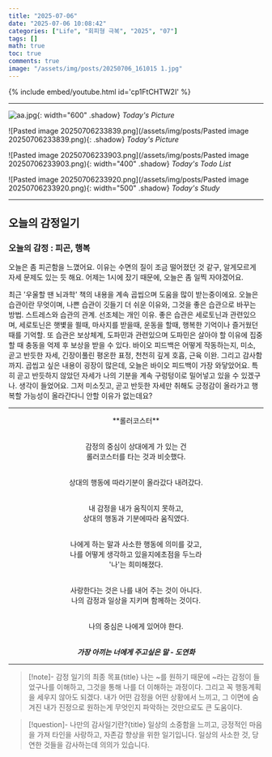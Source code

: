 ```yaml
---
title: "2025-07-06"
date: "2025-07-06 10:08:42"
categories: ["Life", "회피형 극복", "2025", "07"]
tags: []
math: true
toc: true
comments: true
image: "/assets/img/posts/20250706_161015 1.jpg"
---
```


{% include embed/youtube.html id='cp1FtCHTW2I' %}



---

![aa.jpg](/assets/img/posts/aa.jpg){: width="600" .shadow}
_Today's Picture_

![Pasted image 20250706233839.png](/assets/img/posts/Pasted image 20250706233839.png){: .shadow}
_Today's Picture_

![Pasted image 20250706233903.png](/assets/img/posts/Pasted image 20250706233903.png){: width="400" .shadow}
_Today's Todo List_

![Pasted image 20250706233920.png](/assets/img/posts/Pasted image 20250706233920.png){: width="500" .shadow}
_Today's Study_

---
## 오늘의 감정일기

### 오늘의 감정 : 피곤, 행복
오늘은 좀 피곤함을 느꼈어요. 이유는 수면의 질이 조금 떨어졌던 것 같구, 알게모르게 자세 문제도 있는 듯 해요. 어제는 1시에 잤기 때문에, 오늘은 좀 일찍 자야겠어요.

최근 '우울할 땐 뇌과학' 책의 내용을 계속 곱씹으며 도움을 많이 받는중이에요. 오늘은 습관이란 무엇이며, 나쁜 습관이 깃들기 더 쉬운 이유와, 그것을 좋은 습관으로 바꾸는 방법. 스트레스와 습관의 관계. 선조체는 개인 이유. 좋은 습관은 세로토닌과 관련있으며, 세로토닌은 햇볓을 쐴때, 마사지를 받을때, 운동을 할때, 행복한 기억이나 즐거웠던 때를 기억할. 또 습관은 보상체계, 도파민과 관련있으며 도파민은 살아야 할 이유에 집중할 때 충동을 억제 후 보상을 받을 수 있다. 바이오 피드백은 어떻게 작동하는지, 미소, 곧고 반듯한 자세, 긴장이풀린 평온한 표정, 천천히 깊게 호흡, 근육 이완. 그리고 감사함 까지. 곱씹고 싶은 내용이 굉장이 많은데, 오늘은 바이오 피드백이 가장 와닿았어요. 특히 곧고 반듯하지 않았던 자세가 나의 기분을 계속 구렁텅이로 밀어넣고 있을 수 있겠구나. 생각이 들었어요. 그저 미소짓고, 곧고 반듯한 자세만 취해도 긍정감이 올라가고 행복할 가능성이 올라간다니 안할 이유가 없는데요?

---

<div style="text-align: center;">  
**롤러코스터**<br><br>

감정의 중심이 상대에게 가 있는 건<br>
롤러코스터를 타는 것과 비슷했다.<br><br>

상대의 행동에 따라기분이 올라갔다 내려갔다.<br><br>

내 감정을 내가 움직이지 못하고,<br>
상대의 행동과 기분에따라 움직였다.<br><br>

나에게 하는 말과 사소한 행동에 의미를 갖고,<br>
나를 어떻게 생각하고 있을지에초점을 두느라<br>
'나'는 희미해졌다.<br><br>

사랑한다는 것은 나를 내어 주는 것이 아니다.<br>
나의 감정과 일상을 지키며 함께하는 것이다.<br><br>

나의 중심은 나에게 있어야 한다.<br><br>

<i>**가장 아끼는 너에게 주고싶은 말 - 도연화**</i>
</div>

---

> [!note]- 감정 일기의 최종 목표{title}
> 나는 ~를 원하기 때문에 ~라는 감정이 들었구나를 이해하고, 그것을 통해 나를 더 이해하는 과정이다.
> 그리고 꼭 행동계획을 세우지 않아도 되겠다. 내가 어떤 감정을 어떤 상황에서 느끼고, 그 이면에 숨겨진 내가 진정으로 원하는게 무엇인지 파악하는 것만으로도 큰 도움이다. 

> [!question]- 나만의 감사일기란?{title}
> 일상의 소중함을 느끼고, 긍정적인 마음을 가져 타인을 사랑하고, 자존감 향상을 위한 일기입니다. 일상의 사소한 것, 당연한 것들을 감사하는데 의의가 있습니다.